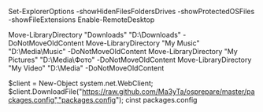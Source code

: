 Set-ExplorerOptions -showHidenFilesFoldersDrives -showProtectedOSFiles -showFileExtensions
Enable-RemoteDesktop

Move-LibraryDirectory "Downloads" "D:\Downloads"  -DoNotMoveOldContent
Move-LibraryDirectory "My Music" "D:\Media\Music" -DoNotMoveOldContent
Move-LibraryDirectory "My Pictures" "D:\Media\Фото" -DoNotMoveOldContent
Move-LibraryDirectory "My Video" "D:\Media" -DoNotMoveOldContent

$client = New-Object system.net.WebClient;
$client.DownloadFile("https://raw.github.com/Ma3yTa/osprepare/master/packages.config","packages.config");
cinst packages.config

